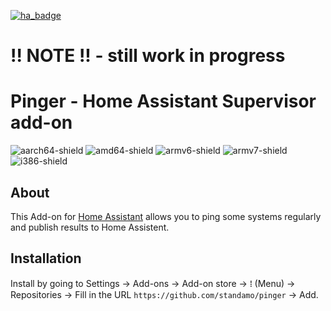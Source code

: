 [![ha_badge](https://img.shields.io/badge/Home%20Assistant-Add%20On-blue.svg)](https://www.home-assistant.io/)

# !! NOTE !! - still work in progress

# Pinger - Home Assistant Supervisor add-on

[aarch64-shield]: https://img.shields.io/badge/aarch64-yes-green.svg
[amd64-shield]: https://img.shields.io/badge/amd64-yes-green.svg
[armv6-shield]: https://img.shields.io/badge/armv6-yes-green.svg
[armv7-shield]: https://img.shields.io/badge/armv7-yes-green.svg
[i386-shield]: https://img.shields.io/badge/i386-yes-green.svg
![aarch64-shield]
![amd64-shield]
![armv6-shield]
![armv7-shield]
![i386-shield]

## About
This Add-on for [Home Assistant](https://www.home-assistant.io/) allows you to ping some systems regularly and publish results to Home Assistent.


## Installation

Install by going to Settings -> Add-ons -> Add-on store -> ⁞ (Menu) -> Repositories -> Fill in the URL `https://github.com/standamo/pinger` -> Add.
